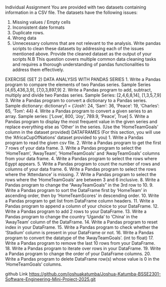 Individual Assignment
You are provided with two datasets containing information in a CSV file. The datasets have the
following issues:
1) Missing values / Empty cells
2) Inconsistent date formats
3) Duplicate rows.
4) Wrong data
5) Unnecessary columns that are not relevant to the analysis.
Write pandas scripts to clean these datasets by addressing each of the issues mentioned above.
Provide the cleaned dataset as the output of your scripts
N.B This question covers multiple common data cleaning tasks and requires a thorough
understanding of pandas functionalities to address them effectively.

EXERCISE (SET 2)
DATA ANALYSIS WITH PANDAS
SERIES
    1. Write a Pandas program to compare the elements of two Pandas series. 
Sample Series [4,65,436,3,9], [7,0,3,897,9]
    2. Write a Pandas program to add, subtract, multiply and divide two Pandas series. 
Sample Series: [2,4,6,8,14], [1,3,5,7,9]
    3. Write a Pandas program to convert a dictionary to a Pandas series. 
Sample dictionary: dictionary1 = {‘Josh’: 24, ‘Sam’: 36, ‘Peace’: 19, ‘Charles’: 65, ‘Tom’: 44}
    4. Write a Pandas program to convert a given series to an array.
Sample series: [‘Love’, 800, ‘Joy’, 789.9, ‘Peace’, True]
    5. Write a Pandas program to display the most frequent value in the given series and replace everything else as ‘Other’ in the series. (Use the ‘HomeTeamGoals’ column in the dataset provided)
DATAFRAMES
(For this section, you will use the ‘AfricaCupOfNations’ dataset provided to you)
    1. Write a Pandas program to read the given csv file.
    2. Write a Pandas program to get the first 7 rows of your data frame.
    3. Write a Pandas program to select the ‘HomeTeam’, ‘AwayTeam’, ‘HomeTeamGoals’ and ‘AwayTeamGoals’ columns from your data frame.
    4. Write a Pandas program to select the rows where Egypt appears.
    5. Write a Pandas program to count the number of rows and columns of your data frame.
    6. Write a Pandas program to select the rows where the ‘Attendance’ is missing.
    7. Write a Pandas program to select the rows where the ‘HomeTeamGoals’ are between 3 and 6 inclusive.
    8. Write a Pandas program to change the “AwayTeamGoals” in the 3rd row to 10.
    9. Write a Pandas program to sort the DataFrame first by ‘HomeTeam’ in ascending order, then by ‘HomeTeamScores’ in descending order.
    10. Write a Pandas program to get list from DataFrame column headers.
    11. Write a Pandas program to append a column of your choice to your DataFrame.
    12. Write a Pandas program to add 2 rows to your DataFrame.
    13. Write a Pandas program to change the country ‘Uganda’ to ‘China’ in the ‘AwayTeam’ column of the DataFrame.
    14. Write a Pandas program to reset index in your DataFrame.
    15. Write a Pandas program to check whether the ‘Stadium’ column is present in your DataFrame or not.
    16. Write a Pandas program to convert the datatype of the ‘AwayTeamGoals’. (int to float)
    17. Write a Pandas program to remove the last 10 rows from your DataFrame.
    18. Write a Pandas program to iterate over rows in your DataFrame.
    19. Write a Pandas program to change the order of your DataFrame columns.
    20. Write a Pandas program to delete DataFrame row(s) whose value is 0 in the ‘HomeTeamGoals’ columns.


github Link
https://github.com/joshuakatumba/Joshua-Katumba-BSSE2301-Software-Engineering-Mini-Project-2025.git